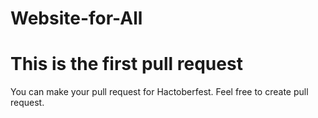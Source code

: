 # Website-for-All
# This is the first pull request
You can make your pull request for Hactoberfest. 
Feel free to create pull request.
